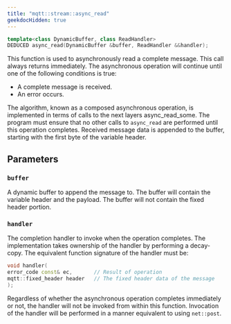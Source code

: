 ```yaml
---
title: "mqtt::stream::async_read"
geekdocHidden: true
---
```


```cpp
template<class DynamicBuffer, class ReadHandler>
DEDUCED async_read(DynamicBuffer &buffer, ReadHandler &&handler);
```

This function is used to asynchronously read a complete message.
This call always returns immediately. The asynchronous operation will
continue until one of the following conditions is true:

* A complete message is received.
* An error occurs.

The algorithm, known as a composed asynchronous operation,
is implemented in terms of calls to the next layers async_read_some.
The program must ensure that no other calls to `async_read` are
performed until this operation completes.
Received message data is appended to the buffer, starting with the first byte
of the variable header.

## Parameters

### `buffer`

A dynamic buffer to append the message to. The buffer will contain
the variable header and the payload. The buffer will not contain the
fixed header portion.

### `handler`

The completion handler to invoke when the operation completes.
The implementation takes ownership of the handler by performing a
decay-copy. The equivalent function signature of the handler must be:

```cpp
void handler(
error_code const& ec,       // Result of operation
mqtt::fixed_header header   // The fixed header data of the message
);
```

Regardless of whether the asynchronous operation completes immediately or not,
the handler will not be invoked from within this function.
Invocation of the handler will be performed in a manner equivalent to
using `net::post`. 
